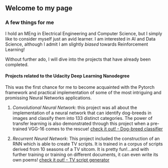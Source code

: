 ## Welcome to my page
### A few things for me
I hold an MEng in Electrical Engineering and Computer Science, but I simply like to consider myself just an avid learner.
I am interested in AI and Data Science, although I admit I am slightly _biased_ towards Reinforcement Learning!

Without further ado, I will dive into the projects that have already been completed.

#### Projects related to the Udacity Deep Learning Nanodegree
This was the first chance for me to become acquainted with the Pytorch framework and practical implementation of some of the most
intriguing and promissing Neural Networks applications.

1. *Convolutional Neural Network*:
this project was all about the implementation of a neural network that can identify dog-breeds in images and classify
them into 133 distinct categories. The power of transfer learning is also demonstrated through this project when a pre-trained VGG-16 comes to the rescue!
[check it out! - Dog-breed classifier](https://github.com/MariosKokmo/Dog_Breed_Classifier--Udacity_Deep_Learning-Nanodegree)


2. *Recurrent Neural Network*:
This project included the construction of an RNN which is able to create TV scripts. It is trained in a corpus of scripts derived from 10 seasons of a TV sitcom. It is pretty fun!...and with further training or training on different documents, it can even write its own poems!
[check it out! - TV script generator](https://github.com/MariosKokmo/TV_script_generator--Udacity_Deep_Learning-Nanodegree)

